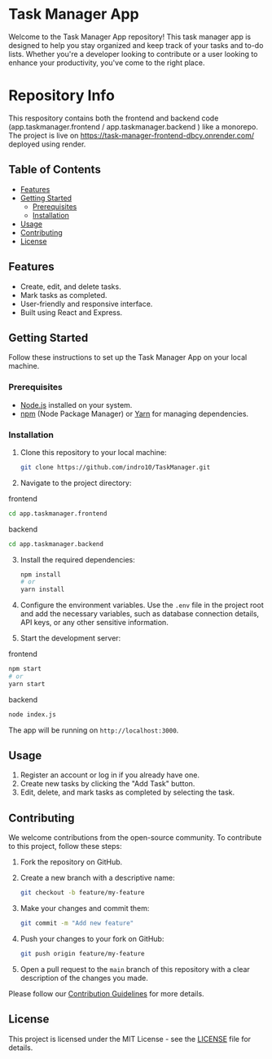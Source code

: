 # Task Manager App

Welcome to the Task Manager App repository! This task manager app is designed to help you stay organized and keep track of your tasks and to-do lists. Whether you're a developer looking to contribute or a user looking to enhance your productivity, you've come to the right place.

# Repository Info

This respository contains both the frontend and backend code (app.taskmanager.frontend / app.taskmanager.backend ) like a monorepo. The project is live on https://task-manager-frontend-dbcy.onrender.com/ deployed using render.

## Table of Contents

- [Features](#features)
- [Getting Started](#getting-started)
  - [Prerequisites](#prerequisites)
  - [Installation](#installation)
- [Usage](#usage)
- [Contributing](#contributing)
- [License](#license)

## Features

- Create, edit, and delete tasks.
- Mark tasks as completed.
- User-friendly and responsive interface.
- Built using React and Express.

## Getting Started

Follow these instructions to set up the Task Manager App on your local machine.

### Prerequisites

- [Node.js](https://nodejs.org/) installed on your system.
- [npm](https://www.npmjs.com/) (Node Package Manager) or [Yarn](https://yarnpkg.com/) for managing dependencies.

### Installation

1. Clone this repository to your local machine:

   ```bash
   git clone https://github.com/indro10/TaskManager.git
   ```

2. Navigate to the project directory:

frontend

```bash
cd app.taskmanager.frontend
```

backend

```bash
cd app.taskmanager.backend
```

3. Install the required dependencies:

   ```bash
   npm install
   # or
   yarn install
   ```

4. Configure the environment variables. Use the `.env` file in the project root and add the necessary variables, such as database connection details, API keys, or any other sensitive information.

5. Start the development server:

frontend

```bash
npm start
# or
yarn start
```

backend

```bash
node index.js

```

The app will be running on `http://localhost:3000`.

## Usage

1. Register an account or log in if you already have one.
2. Create new tasks by clicking the "Add Task" button.
3. Edit, delete, and mark tasks as completed by selecting the task.

## Contributing

We welcome contributions from the open-source community. To contribute to this project, follow these steps:

1. Fork the repository on GitHub.
2. Create a new branch with a descriptive name:

   ```bash
   git checkout -b feature/my-feature
   ```

3. Make your changes and commit them:

   ```bash
   git commit -m "Add new feature"
   ```

4. Push your changes to your fork on GitHub:

   ```bash
   git push origin feature/my-feature
   ```

5. Open a pull request to the `main` branch of this repository with a clear description of the changes you made.

Please follow our [Contribution Guidelines](CONTRIBUTING.md) for more details.

## License

This project is licensed under the MIT License - see the [LICENSE](LICENSE) file for details.
